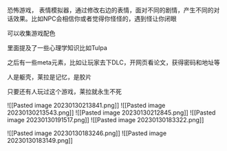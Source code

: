恐怖游戏，
表情模拟器，通过修改右边的表情，面对不同的剧情，产生不同的对话效果。比如NPC会相信你或者觉得你怪怪的，遇到怪让你闭眼

可以收集游戏配色

里面提及了一些心理学知识比如Tulpa

之后有一些meta元素，比如让玩家去下DLC，开网页看论文，获得密码和地址等

人是躯壳，莱拉是记忆，是胶片

只要还有人玩过这个游戏，莱拉就永生不死

![[Pasted image 20230130213841.png]]
![[Pasted image 20230130213543.png]]
![[Pasted image 20230130212845.png]]
![[Pasted image 20230130191517.png]]
![[Pasted image 20230130183322.png]]



![[Pasted image 20230130183246.png]]
![[Pasted image 20230130183149.png]]